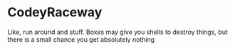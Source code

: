 # CodeyRaceway
Like, run around and stuff. Boxes may give you shells to destroy things, but there is a small chance you get absolutely nothing
